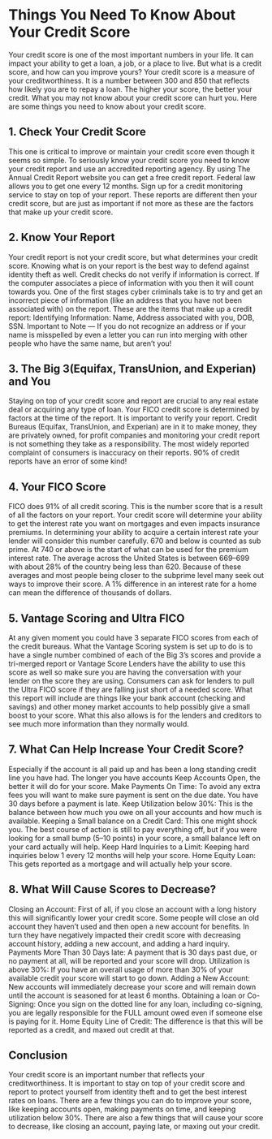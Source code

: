 # Things You Need To Know About Your Credit Score
Your credit score is one of the most important numbers in your life. It can impact your ability to get a loan, a job, or a place to live. But what is a credit score, and how can you improve yours?
Your credit score is a measure of your creditworthiness. It is a number between 300 and 850 that reflects how likely you are to repay a loan. The higher your score, the better your credit.
What you may not know about your credit score can hurt you. Here are some things you need to know about your credit score.
## 1. Check Your Credit Score
This one is critical to improve or maintain your credit score even though it seems so simple. To seriously know your credit score you need to know your credit report and use an accredited reporting agency. By using The Annual Credit Report website you can get a free credit report. Federal law allows you to get one every 12 months. Sign up for a credit monitoring service to stay on top of your report. These reports are different then your credit score, but are just as important if not more as these are the factors that make up your credit score.
## 2. Know Your Report
Your credit report is not your credit score, but what determines your credit score. Knowing what is on your report is the best way to defend against identity theft as well. Credit checks do not verify if information is correct. If the computer associates a piece of information with you then it will count towards you. One of the first stages cyber criminals take is to try and get an incorrect piece of information (like an address that you have not been associated with) on the report. These are the items that make up a credit report:
Identifying Information: Name, Address associated with you, DOB, SSN. 
Important to Note — If you do not recognize an address or if your name is misspelled by even a letter you can run into merging with other people who have the same name, but aren’t you!
## 3. The Big 3(Equifax, TransUnion, and Experian) and You
Staying on top of your credit score and report are crucial to any real estate deal or acquiring any type of loan. Your FICO credit score is determined by factors at the time of the report. It is important to verify your report.
Credit Bureaus (Equifax, TransUnion, and Experian) are in it to make money, they are privately owned, for profit companies and monitoring your credit report is not something they take as a responsibility. The most widely reported complaint of consumers is inaccuracy on their reports. 90% of credit reports have an error of some kind!
## 4. Your FICO Score
FICO does 91% of all credit scoring. This is the number score that is a result of all the factors on your report. Your credit score will determine your ability to get the interest rate you want on mortgages and even impacts insurance premiums.
In determining your ability to acquire a certain interest rate your lender will consider this number carefully. 670 and below is counted as sub prime. At 740 or above is the start of what can be used for the premium interest rate.
The average across the United States is between 669–699 with about 28% of the country being less than 620. Because of these averages and most people being closer to the subprime level many seek out ways to improve their score. A 1% difference in an interest rate for a home can mean the difference of thousands of dollars.
## 5. Vantage Scoring and Ultra FICO
At any given moment you could have 3 separate FICO scores from each of the credit bureaus. What the Vantage Scoring system is set up to do is to have a single number combined of each of the Big 3’s scores and provide a tri-merged report or Vantage Score
Lenders have the ability to use this score as well so make sure you are having the conversation with your lender on the score they are using. Consumers can ask for lenders to pull the Ultra FICO score if they are falling just short of a needed score. What this report will include are things like your bank account (checking and savings) and other money market accounts to help possibly give a small boost to your score.
What this also allows is for the lenders and creditors to see much more information than they normally would.
## 7. What Can Help Increase Your Credit Score?
Especially if the account is all paid up and has been a long standing credit line you have had. The longer you have accounts Keep Accounts Open, the better it will do for your score.
Make Payments On Time: To avoid any extra fees you will want to make sure payment is sent on the due date. You have 30 days before a payment is late.
Keep Utilization below 30%: This is the balance between how much you owe on all your accounts and how much is available.
Keeping a Small balance on a Credit Card: This one might shock you. The best course of action is still to pay everything off, but if you were looking for a small bump (5–10 points) in your score, a small balance left on your card actually will help.
Keep Hard Inquiries to a Limit: Keeping hard inquiries below 1 every 12 months will help your score.
Home Equity Loan: This gets reported as a mortgage and will actually help your score.
## 8. What Will Cause Scores to Decrease?
Closing an Account: First of all, if you close an account with a long history this will significantly lower your credit score. Some people will close an old account they haven’t used and then open a new account for benefits. In turn they have negatively impacted their credit score with decreasing account history, adding a new account, and adding a hard inquiry.
Payments More Than 30 Days late: A payment that is 30 days past due, or no payment at all, will be reported and your score will drop.
Utilization is above 30%: If you have an overall usage of more than 30% of your available credit your score will start to go down.
Adding a New Account: New accounts will immediately decrease your score and will remain down until the account is seasoned for at least 6 months.
Obtaining a loan or Co-Signing: Once you sign on the dotted line for any loan, including co-signing, you are legally responsible for the FULL amount owed even if someone else is paying for it.
Home Equity Line of Credit: The difference is that this will be reported as a credit, and maxed out credit at that.
## Conclusion
Your credit score is an important number that reflects your creditworthiness. It is important to stay on top of your credit score and report to protect yourself from identity theft and to get the best interest rates on loans. There are a few things you can do to improve your score, like keeping accounts open, making payments on time, and keeping utilization below 30%. There are also a few things that will cause your score to decrease, like closing an account, paying late, or maxing out your credit.
